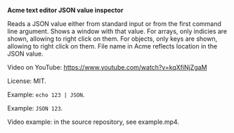 **Acme text editor JSON value inspector**

Reads a JSON value either from standard input or from the first command line argument. Shows a window with that value. For arrays, only indicies are shown, allowing to right click on them. For objects, only keys are shown, allowing to right click on them. File name in Acme reflects location in the JSON value.

Video on YouTube: <https://www.youtube.com/watch?v=kqXfiNjZgaM>

License: MIT.

Example: `echo 123 | JSON`.

Example: `JSON 123`.

Video example: in the source repository, see example.mp4.
